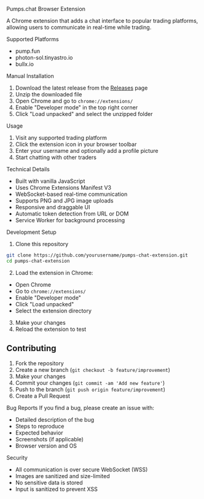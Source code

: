  Pumps.chat Browser Extension

A Chrome extension that adds a chat interface to popular trading platforms, allowing users to communicate in real-time while trading.

 Supported Platforms
- pump.fun
- photon-sol.tinyastro.io
- bullx.io

 Manual Installation
1. Download the latest release from the [Releases](../../releases) page
2. Unzip the downloaded file
3. Open Chrome and go to `chrome://extensions/`
4. Enable "Developer mode" in the top right corner
5. Click "Load unpacked" and select the unzipped folder

 Usage
1. Visit any supported trading platform
2. Click the extension icon in your browser toolbar
3. Enter your username and optionally add a profile picture
4. Start chatting with other traders

 Technical Details
- Built with vanilla JavaScript
- Uses Chrome Extensions Manifest V3
- WebSocket-based real-time communication
- Supports PNG and JPG image uploads
- Responsive and draggable UI
- Automatic token detection from URL or DOM
- Service Worker for background processing

 Development Setup
1. Clone this repository
```bash
git clone https://github.com/yourusername/pumps-chat-extension.git
cd pumps-chat-extension
```

2. Load the extension in Chrome:
- Open Chrome
- Go to `chrome://extensions/`
- Enable "Developer mode"
- Click "Load unpacked"
- Select the extension directory

3. Make your changes
4. Reload the extension to test

## Contributing
1. Fork the repository
2. Create a new branch (`git checkout -b feature/improvement`)
3. Make your changes
4. Commit your changes (`git commit -am 'Add new feature'`)
5. Push to the branch (`git push origin feature/improvement`)
6. Create a Pull Request

 Bug Reports
If you find a bug, please create an issue with:
- Detailed description of the bug
- Steps to reproduce
- Expected behavior
- Screenshots (if applicable)
- Browser version and OS

 Security
- All communication is over secure WebSocket (WSS)
- Images are sanitized and size-limited
- No sensitive data is stored
- Input is sanitized to prevent XSS
